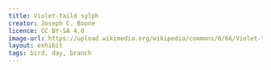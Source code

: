 ```yaml
---
title: Violet-taild sylph
creator: Joseph C. Boone
licence: CC BY-SA 4.0
image-url: https://upload.wikimedia.org/wikipedia/commons/6/66/Violet-tailed_Sylph_%28f%29_JCB.jpg
layout: exhibit
tags: bird, day, branch
---
```

